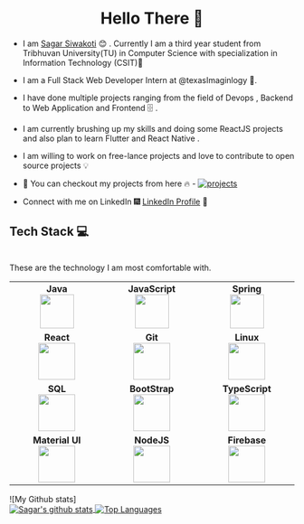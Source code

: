 <h1 align="center"> Hello There 👋 </h1>

* I am [Sagar Siwakoti](https://www.linkedin.com/in/sagar-siwakoti/) :blush:	 . Currently I am a third year student from Tribhuvan University(TU) in Computer Science with specialization in Information Technology (CSIT):satellite:

* I am a Full Stack Web Developer Intern at @texasImaginlogy :toolbox:.

* I have done multiple projects ranging from the field of Devops , Backend to Web Application and Frontend :file_cabinet: .

* I am currently brushing up my skills and doing some ReactJS projects and also plan to learn Flutter and React Native .

* I am willing to work on free-lance projects and love to  contribute to open source projects :bulb:

* :magnet: You can checkout my projects from here :fire: - [![projects](https://forthebadge.com/images/badges/check-it-out.svg)](https://github.com/sagar-siwakoti?tab=repositories)

* Connect with me on LinkedIn :fireworks: [LinkedIn Profile](https://www.linkedin.com/in/sagar-siwakoti) :sparkler:

## Tech Stack :computer:

<br>
These are the technology I am most comfortable with. 
<table>
<tbody>
 <tr>
<td align="center" width="20%">
<span><b><center>Java</center></b></span> 
<img height=60px src="https://logos-download.com/wp-content/uploads/2016/10/Java_logo_icon.png"> 
</td>

<td align="center" width="20%">
<span><b><center>JavaScript</center></b></span> 
<img height=60px src="https://upload.wikimedia.org/wikipedia/commons/thumb/9/99/Unofficial_JavaScript_logo_2.svg/600px-Unofficial_JavaScript_logo_2.svg.png"> 
</td>

<td align="center" width="20%">
<span><b><center>Spring</center></b></span> 
<img height=60px src="https://i.ya-webdesign.com/images/spring-logo-png-4.png"> 
</td>
</tr>

<tr>
<td align="center" width="20%">
<span><b><center>React</center></b></span> 
<img height=65px src="https://upload.wikimedia.org/wikipedia/commons/thumb/a/a7/React-icon.svg/800px-React-icon.svg.png"> 
</td>

<td align="center" width="20%">
<span><b><center>Git</center></b></span> 
<img height=65px src="https://git-scm.com/images/logos/downloads/Git-Logo-2Color.png"> 
</td>

<td align="center" width="20%">
<span><b><center>Linux </center></b></span> 
<img height=65px src="https://upload.wikimedia.org/wikipedia/commons/a/af/Tux.png"> 
</td>
</tr>

<tr>
<td align="center" width="20%">
<span><b><center>SQL</center></b></span> 
<img height=65px src="https://i0.wp.com/www.complexsql.com/wp-content/uploads/2017/01/sql-logo.jpg?ssl=1"> 
</td>

<td align="center" width="20%">
<span><b><center>BootStrap</center></b></span> 
<img height=65px src="https://banner2.cleanpng.com/20180512/stw/kisspng-bootstrap-responsive-web-design-web-development-lo-5af676c04b0535.2749534815261016963073.jpg"> 
</td>

<td align="center" width="20%">
<span><b><center>TypeScript</center></b></span> 
<img height=65px src="https://cdn.worldvectorlogo.com/logos/typescript.svg"> 
</td>
</tr>


<tr>
<td align="center" width="20%">
<span><b><center>Material UI</center></b></span> 
<img height=65px src="https://material-ui.com/static/logo.png"> 
</td>

<td align="center" width="20%">
<span><b><center>NodeJS</center></b></span> 
<img height=65px src="https://upload.wikimedia.org/wikipedia/commons/thumb/d/d9/Node.js_logo.svg/1280px-Node.js_logo.svg.png"> 
</td>

<td align="center" width="20%">
<span><b><center>Firebase</center></b></span> 
<img height=65px src="https://firebase.google.com/images/brand-guidelines/logo-standard.png"> 
</td>
</tr>


</tbody>
</table>
![My Github stats]<br/>
<a href="https://github-readme-stats.vercel.app/api?username=sagar-siwakoti">
  <img align="center" src="https://github-readme-stats.vercel.app/api?username=sagar-siwakoti&show_icons=true&include_all_commits=true&theme=radical" alt="Sagar's github stats" />
 <img align="center" src="https://github-readme-stats.vercel.app/api/top-langs?username=sagar-siwakoti&hide=html, shell&theme=radical" alt="Top Languages" />
</a>

